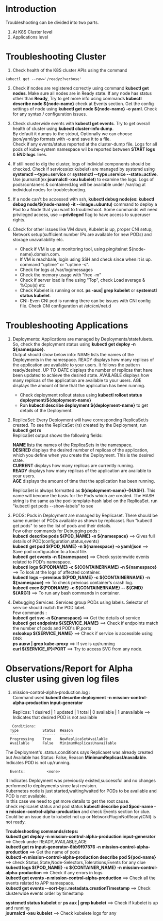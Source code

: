 # Introduction

Troubleshooting can be divided into two parts. 
1. At K8S Cluster level
2. Applications level

# Troubleshooting Cluster

1. Check health of the K8S cluster APIs using the command  
```  
kubectl get --raw='/readyz?verbose'  
```  
2. Check if nodes are registered correctly using command  **kubectl get nodes**. Make sure all nodes are in Ready state. 
   If any node has status other than **Ready**, Try to get more info using commands **kubectl describe node ${node-name}** check at Events section.
   Get the config settings of node using **kubectl get node ${node-name} -o yaml**. Check for any syntax / configuration issues. 
   
3. Check clusterwide events with **kubectl get events**. Try to get overall health of cluster using **kubectl cluster-info dump**.  
   By default it dumps to the stdout, Optionally we can choose json/yaml/go formats with -o and save it to a file.  
   Check if any events/status reported at the cluster-dump file. Logs for all pods of kube-system namespace wil be reported between **START logs** & **END logs**          lines.


4. If still need to dig the cluster, logs of individul components should be checked. 
   Check if services(ex:kubelet) are managed by systemd using **systemctl --type=service** or **systemctl --type=service --state=active**. 
   Use journalctl(ex:**journalctl -xeu kubelet**) to examine the logs.
   Logs of pods/contaners & containerd.log will be available under /var/log at individual nodes for troubleshooting.   
   
5. If a node can't be accessed with ssh, **kubectl debug node(ex: kubectl debug node/${node-name} -it --image=ubuntu)** command to deploy a Pod to a Node that you want to troubleshoot.
   Some commands will need privileged access, use **--privileged** flag to have access to superuser rights.

6. Check for other issues like VM down, Kubelet is up, proper CNI setup, Network setup(sufficient number IPs are available for new PODs) and storage unavailability etc.  
   * Check if VM is up at monitoring tool, using ping/telnet ${node-name}.domain.com.  
   * If VM is reachbale, login using SSH and check since when it is up. command "uptime" or "uptime -s".
   * Check for logs at /var/log/messages
   * Check the memory usage with "free -m"
   * Check if server load is fine using "Top", check Load average & %Cpu(s) etc 
   * Check Kubelet is running or not. **ps -aux| grep kubelet** or **systemctl status kubelet**.   
   * CNI: Even CNI pod is running there can be issues with CNI config file. Check CNI configuration at /etc/cni/net.d

# Troubleshooting Applications

1. Deployments: 
   Applications are managed by Deployments/statefulsets. So, check the deployment status using **kubectl get deploy -n ${namespace}**.  
   Output should show below info: 
    NAME lists the names of the Deployments in the namespace.
    READY displays how many replicas of the application are available to your users. It follows the pattern ready/desired.
    UP-TO-DATE displays the number of replicas that have been updated to achieve the desired state.
    AVAILABLE displays how many replicas of the application are available to your users.
    AGE displays the amount of time that the application has been running.
	
	* Check deployment rollout status using **kubectl rollout status deployment/${deployment-name}**  
	* Run **kubectl describe deployment ${deployment-name}** to get details of the Deployment.  
	
2. ReplicaSet:
   Every Deployment will have corresponding ReplicaSet/s created. To see the ReplicaSet (rs) created by the Deployment, run **kubectl get rs**  
   ReplicaSet output shows the following fields:

    **NAME** lists the names of the ReplicaSets in the namespace.  
    **DESIRED** displays the desired number of replicas of the application, which you define when you create the Deployment. This is the desired state.  
    **CURRENT** displays how many replicas are currently running.  
    **READY** displays how many replicas of the application are available to your users.  
    **AGE** displays the amount of time that the application has been running.  
	
	ReplicaSet is always formatted as **${deployment-name}-{HASH}**. This name will become the basis for the Pods which are created.
	The HASH string is the same as the pod-template-hash label on the ReplicaSet. run "kubectl get pods --show-labels" to see 

	
3. PODS: 
   Pods in Deployment are managed by Replicaset. There should be same number of PODs available as shown by replicaset.
   Run "kubectl get pods" to see the list of pods and their details.  
   Few other commands for Debugging pods :  
   **kubectl describe pods ${POD_NAME} -n ${namespace}**  ==> Gives full details of POD(configuration,status,events)  
   **kubectl get pod ${POD_NAME} -n ${namespace} -o yaml/json** ==> Save pod configuration to a local file.  
   **kubectl get events -n ${namespace}**  ==> Check systemwide events related to POD's namespace.  
   **kubectl logs ${PODNAME} -c ${CONTAINERNAME} -n ${namespace}** ==> To look at the logs of affected container.  
   **kubectl logs --previous ${POD_NAME} -c ${CONTAINERNAME} -n ${namespace}**  ==> To check previous container's crash log.   
   **kubectl exec ${PODNAME} -c ${CONTAINERNAME} -- ${CMD} ${ARG1}**    ==> To run any bash commands in container.  

4. Debugging Services:  Services group PODs using labels. Selector of service should match the POD label.  
   Few commands :  
   **kubectl get svc -n ${namespace}**			==> Get the details of service  
   **kubectl get endpoints ${SERVICE_NAME}**   ==> Check if endpoints match the number of pods and POD's IP,ports  
   **nslookup ${SERVICE_NAME}** 			==> Check if service is accessible using DNS  
   **ps auxw | grep kube-proxy**			==> If svc is up/running  
   **curl ${SERVICE_IP}:PORT**				==> Try to access SVC from any node.  



# Observations/Report for Alpha cluster using given log files  

1. mission-control-alpha-production.log :  
   Command used **kubectl describe deployment -n mission-control-alpha-production input-generator**  
   
   Replicas:               1 desired | 1 updated | 1 total | 0 available | 1 unavailable     ==> Indicates that desired POD is not available
   
```  
   Conditions:
  Type           Status  Reason
  ----           ------  ------
  Progressing    True    NewReplicaSetAvailable  
  Available      False   MinimumReplicasUnavailable  	
```  
  The Deployment's .status.conditions says Replicaset was already created but Available has Status: False, Reason **MinimumReplicasUnavailable**. Indicates POD is not up/running.  

```  
  Events:          <none>  
```  
It Indicates Deployment was previously existed,successful and no changes performed to deployments since last revision.    
Kubernetes node is just started,waiting/waited for PODs to be available and POD is not available.  
In this case we need to get more details to get the root cause.  
check replicaset status and pod status **kubectl describe pod $pod-name -n mission-control-alpha-production** and check Events section for clue. Could be an issue due to kubelet not up or NetworkPluginNotReady(CNI) is not ready.   

   **Troubleshooting commands/steps:**  
       **kubectl get deploy -n mission-control-alpha-production input-generator**            ==> Check under READY,AVAILABLE,AGE  
       **kubectl get rs input-generator-6bb9f97576 -n mission-control-alpha-production**  ==> Get the name of pods  
       **kubectl -n mission-control-alpha-production describe pod ${pod-name}**   ==> check Status,State,Node-Selectors,Tolerations,Events for any clue  
       **kubectl logs ${POD_NAME} -c ${CONTAINER_NAME} -n mission-control-alpha-production**  ==> Check if any errors in logs  
       **kubectl get events -n mission-control-alpha-production**   ==> Check all the events related to APP namespace.  
       **kubectl get events --sort-by=.metadata.creationTimestamp**      ==> Check clusterwide events order by timestamp  
	 
   **systemctl status kubelet** or **ps aux | grep kubelet**      ==> Check if kubelet is up and running  
   **journalctl -xeu kubelet** 				==> Check kubelete logs for any  
	 
   
   
							 
							
  
  
   

